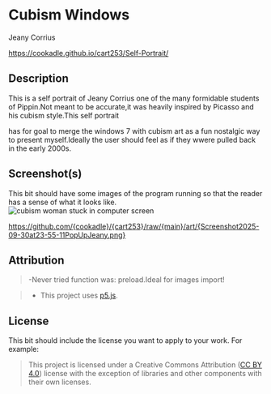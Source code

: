 # Cubism Windows

Jeany Corrius


https://cookadle.github.io/cart253/Self-Portrait/


## Description


This is a self portrait of Jeany Corrius one of the many formidable students of Pippin.Not meant to be accurate,it was heavily inspired by Picasso and his cubism style.This self portrait

has for goal to merge the windows 7 with cubism art as a fun nostalgic way to present myself.Ideally the user should feel as if they wwere pulled back in the early 2000s.


## Screenshot(s)

This bit should have some images of the program running so that the reader has a sense of what it looks like.
![cubism woman stuck in computer screen](https://www.pinterest.com/pin/644718502945687736/)

https://github.com/{cookadle}/{cart253}/raw/{main}/art/{Screenshot2025-09-30at23-55-11PopUpJeany.png}

## Attribution
> -Never tried function was: preload.Ideal for images import!

> - This project uses [p5.js](https://p5js.org).

## License

This bit should include the license you want to apply to your work. For example:

> This project is licensed under a Creative Commons Attribution ([CC BY 4.0](https://creativecommons.org/licenses/by/4.0/deed.en)) license with the exception of libraries and other components with their own licenses.